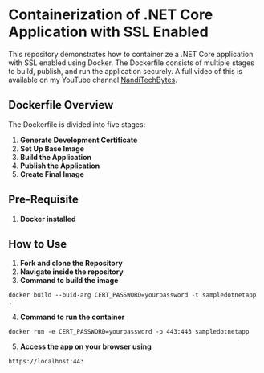# Containerization of .NET Core Application with SSL Enabled

This repository demonstrates how to containerize a .NET Core application with SSL enabled using Docker. The Dockerfile consists of multiple stages to build, publish, and run the application securely. A full video of this is available on my YouTube channel [NandiTechBytes](https://youtube.com/@nanditechbytes?si=VAYw-lOAddK1vyB-).


## Dockerfile Overview

The Dockerfile is divided into five stages:

1. **Generate Development Certificate**
2. **Set Up Base Image**
3. **Build the Application**
4. **Publish the Application**
5. **Create Final Image**

## Pre-Requisite
1. **Docker installed**

## How to Use

1. **Fork and clone the Repository**
2. **Navigate inside the repository**
3. **Command to build the image**
```
docker build --buid-arg CERT_PASSWORD=yourpassword -t sampledotnetapp .
```
4. **Command to run the container**
```
docker run -e CERT_PASSWORD=yourpassword -p 443:443 sampledotnetapp
```
5. **Access the app on your browser using**
```
https://localhost:443
```